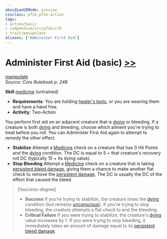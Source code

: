```yaml
---
obsidianUIMode: preview
cssclass: pf2e,pf2e-action
tags:
- action/basic
- compendium/src/pf2e/crb
- trait/manipulate
aliases: ["Administer First Aid"]
---
```

# Administer First Aid (basic) [>>](../core-rulebook/chapter-9-playing-the-game.md#Actions "Two-Action")
[manipulate](../traits/manipulate.md)  
*Source: Core Rulebook p. 248*  

**Skill** [medicine](../../Compendium/skills.md#Medicine) (untrained)
- **Requirements**: You are holding [healer's tools](../../Compendium/equipment/items/healers-tools.md), or you are wearing them and have a hand free.
- **Activity**: Two-Action

You perform first aid on an adjacent creature that is [dying](../conditions.md#Dying) or bleeding. If a creature is both [dying](../conditions.md#Dying) and bleeding, choose which ailment you're trying to treat before you roll. You can Administer First Aid again to attempt to remedy the other effect.

- **Stabilize** Attempt a [Medicine](../../Compendium/skills.md#Medicine) check on a creature that has 0 Hit Points and the [dying](../conditions.md#Dying) condition. The DC is equal to 5 + that creature's recovery roll DC (typically 15 + its dying value).
- **Stop Bleeding** Attempt a [Medicine](../../Compendium/skills.md#Medicine) check on a creature that is taking [persistent bleed damage](../conditions.md#Persistent%20Damage), giving them a chance to make another flat check to remove the [persistent damage](../conditions.md#Persistent%20Damage). The DC is usually the DC of the effect that caused the bleed.

> [!success-degree] 
> - **Success** If you're trying to stabilize, the creature loses the [dying](../conditions.md#Dying) condition (but remains [unconscious](../conditions.md#Unconscious)). If you're trying to stop bleeding, the creature attempts a flat check to end the bleeding.
> - **Critical Failure** If you were trying to stabilize, the creature's [dying](../conditions.md#Dying) value increases by 1. If you were trying to stop bleeding, it immediately takes an amount of damage equal to its [persistent bleed damage](../conditions.md#Persistent%20Damage).